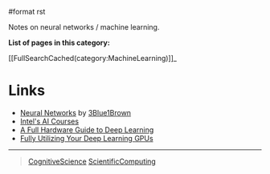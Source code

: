 \#format rst

Notes on neural networks / machine learning.

**List of pages in this category:**

[[FullSearchCached(category:MachineLearning)]]\_

Links
=====

-   [Neural Networks](https://www.youtube.com/playlist?list=PLZHQObOWTQDNU6R1_67000Dx_ZCJB-3pi) by [3Blue1Brown](https://www.youtube.com/channel/UCYO_jab_esuFRV4b17AJtAw)
-   [Intel's AI Courses](https://software.intel.com/en-us/ai/courses)
-   [A Full Hardware Guide to Deep Learning](https://timdettmers.com/2018/12/16/deep-learning-hardware-guide/)
-   [Fully Utilizing Your Deep Learning GPUs](https://medium.com/@colinshaw_36798/fully-utilizing-your-deep-learning-gpus-61ee7acd3e57)

* * * * *

> [CognitiveScience](../CognitiveScience) [ScientificComputing](../ScientificComputing)
